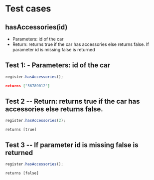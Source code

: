 # Test cases

## **hasAccessories(id)**

- Parameters: id of the car
- Return: returns true if the car has accessories else returns false. If parameter id is missing false is returned

## Test 1: - Parameters: id of the car

```js
register.hasAccessories();
```

```json
returns ["56789012"]
```

## Test 2 -- Return: returns true if the car has accessories else returns false.

```js
register.hasAccessories(2);
```

```
returns [true]
```

## Test 3 -- If parameter id is missing false is returned

```js
register.hasAccessories();
```

```
returns [false]
```
